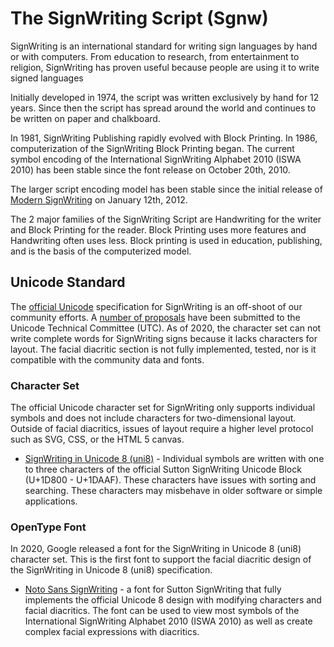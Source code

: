 # The SignWriting Script (Sgnw)
SignWriting is an international standard for writing sign languages by hand or with computers.
From education to research, from entertainment to religion, SignWriting has proven useful because people are using it to write signed languages

Initially developed in 1974, the script was written exclusively by hand for 12 years.
Since then the script has spread around the world and continues to be written on paper and chalkboard.

In 1981, SignWriting Publishing rapidly evolved with Block Printing.
In 1986, computerization of the SignWriting Block Printing began.
The current symbol encoding of the International SignWriting Alphabet 2010 (ISWA 2010) has been stable since the font release on October 20th, 2010.

The larger script encoding model has been stable since the initial release of [Modern SignWriting](https://github.com/slevinski/msw) on January 12th, 2012.

The 2 major families of the SignWriting Script are Handwriting for the writer and Block Printing for the reader.
Block Printing uses more features and Handwriting often uses less.
Block printing is used in education, publishing, and is the basis of the computerized model.

## Unicode Standard
The [official Unicode](https://en.wikipedia.org/wiki/SignWriting#Unicode) specification for SignWriting is an off-shoot of our community efforts.
A [number of proposals](https://scriptsource.org/cms/scripts/page.php?item_id=entry_detail&uid=jt4fblkvhu) have been submitted to the Unicode Technical Committee (UTC).
As of 2020, the character set can not write complete words for SignWriting signs because it lacks characters for layout.
The facial diacritic section is not fully implemented, tested, nor is it compatible with the community data and fonts.

### Character Set
The official Unicode character set for SignWriting only supports individual symbols and does not include characters for two-dimensional layout.
Outside of facial diacritics, issues of layout require a higher level protocol such as SVG, CSS, or the HTML 5 canvas.

* [SignWriting in Unicode 8 (uni8)](http://std.dkuug.dk/jtc1/sc2/wg2/docs/n4342.pdf) - Individual symbols are written with one to three characters of the official Sutton SignWriting Unicode Block (U+1D800 - U+1DAAF).  These characters have issues with sorting and searching. These characters may misbehave in older software or simple applications.


### OpenType Font
In 2020, Google released a font for the SignWriting in Unicode 8 (uni8) character set.
This is the first font to support the facial diacritic design of the SignWriting in Unicode 8 (uni8) specification.

* [Noto Sans SignWriting](https://scriptsource.org/cms/scripts/page.php?item_id=entry_detail&uid=wb9v9lchat) - a font for Sutton SignWriting that fully implements the official Unicode 8 design with modifying characters and facial diacritics. The font can be used to view most symbols of the International SignWriting Alphabet 2010 (ISWA 2010) as well as create complex facial expressions with diacritics.
